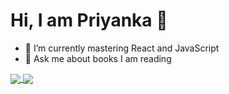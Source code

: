 # Hi, I am Priyanka 🤠

- 🌱 I’m currently mastering React and JavaScript
- 💬 Ask me about books I am reading
<a href="https://github.com/goanpixie/github-readme-stats">
  <img align="center" src="https://github-readme-stats.vercel.app/api/pin/?username=goanpixie&repo=github-readme-stats" />
</a>
<a href="https://github.com/goanpixie/convoychat">
  <img align="center" src="https://github-readme-stats.vercel.app/api/pin/?username=goanpixie&repo=convoychat" />
</a>


